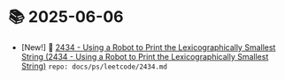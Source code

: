 # 📚 2025-06-06
- [New!] 📗 [2434 - Using a Robot to Print the Lexicographically Smallest String (2434 - Using a Robot to Print the Lexicographically Smallest String)](https://til.qriosity.dev/featured/ps/leetcode/2434) `repo: docs/ps/leetcode/2434.md`
